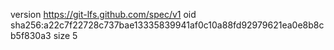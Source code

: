 version https://git-lfs.github.com/spec/v1
oid sha256:a22c7f22728c737bae13335839941af0c10a88fd92979621ea0e8b8cb5f830a3
size 5
